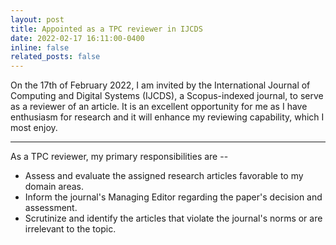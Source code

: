 ```yaml
---
layout: post
title: Appointed as a TPC reviewer in IJCDS
date: 2022-02-17 16:11:00-0400
inline: false
related_posts: false
---
```

On the 17th of February 2022, I am invited by the International Journal of Computing and Digital Systems (IJCDS), a Scopus-indexed journal, to serve as a reviewer of an article. It is an excellent opportunity for me as I have enthusiasm for research and it will enhance my reviewing capability, which I most enjoy.


***

As a TPC reviewer, my primary responsibilities are --
<ul>
    <li>Assess and evaluate the assigned research articles favorable to my domain areas.</li>
    <li>Inform the journal's Managing Editor regarding the paper's decision and assessment.</li>
    <li>Scrutinize and identify the articles that violate the journal's norms or are irrelevant to the topic.</li>
</ul>